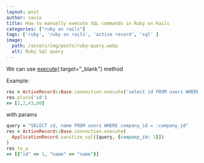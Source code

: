 ```yaml
---
layout: post
author: savio
title: How to manually execute SQL commands in Ruby on Rails
categories: ["ruby on rails"]
tags: ['ruby', 'ruby on rails', 'active record', 'sql' ]
image:
  path: /assets/img/posts/ruby-query.webp
  alt: Ruby Sql query
---
```



We can use [execute](https://apidock.com/rails/ActiveRecord/ConnectionAdapters/DatabaseStatements/execute){:target="_blank"} method

Example:

```ruby
res = ActiveRecord::Base.connection.execute('select id FROM users WHERE name IS NOT NULL')
res.pluck('id')
=> [1,2,43,60]
```

with params

```ruby
query = "SELECT id, name FROM users WHERE company_id = :company_id" 
res = ActiveRecord::Base.connection.execute(
  ApplicationRecord.sanitize_sql([query, {company_id: 1}])
)
res.to_a
=> [{"id" => 1, "name" => "name"}]
```
